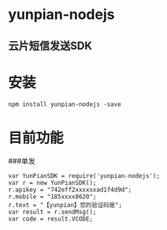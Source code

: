 # yunpian-nodejs
云片短信发送SDK
----
# 安装

    npm install yunpian-nodejs -save
    
# 目前功能
###单发

    var YunPianSDK = require('yunpian-nodejs');
    var r = new YunPianSDK();
    r.apikey = "742eff2xxxxxxad1f4d9d";
    r.mobile = "185xxxx8620";
    r.text = "【yunpian】您的验证码是";
    var result = r.sendMsg();
    var code = result.VCODE;


